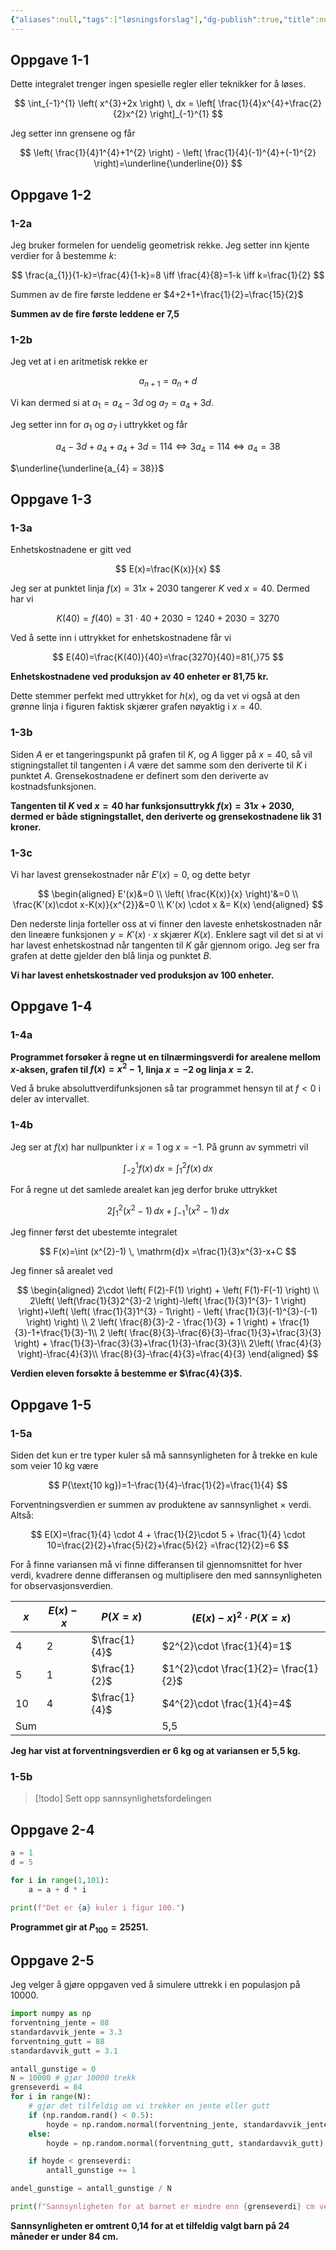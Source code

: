 ```yaml
---
{"aliases":null,"tags":["løsningsforslag"],"dg-publish":true,"title":null,"date":"2023-12-06","modified":"2024-01-31","disabled rules":["format-tags-in-yaml","format-yaml-array","insert-yaml-attributes","move-tags-to-yaml","remove-yaml-keys","yaml-key-sort","file-name-heading","yaml-title"],"geometry":"margin=3cm","fontsize":"11pt","papersize":"a4","author":"Ståle Gjelsten","linestretch":1.25,"lang":"nb-NO","header-includes":["\\usepackage{mathtools,cancel,tgpagella,mathpazo,icomma,siunitx}","\\sisetup{output-decimal-marker = {,}}"],"fag":["s2"],"eksamen":"h23","permalink":"/losningsforslag-s2-eksamen-h2023/","dgPassFrontmatter":true}
---
```



## Oppgave 1-1
Dette integralet trenger ingen spesielle regler eller teknikker for å løses.

$$
\int_{-1}^{1} \left( x^{3}+2x \right)  \, dx = \left[ \frac{1}{4}x^{4}+\frac{2}{2}x^{2} \right]_{-1}^{1}
$$

Jeg setter inn grensene og får

$$
\left( \frac{1}{4}1^{4}+1^{2} \right) - \left( \frac{1}{4}(-1)^{4}+(-1)^{2} \right)=\underline{\underline{0}} 
$$

## Oppgave 1-2 
### 1-2a
Jeg bruker formelen for uendelig geometrisk rekke. Jeg setter inn kjente verdier for å bestemme $k$:

$$
\frac{a_{1}}{1-k}=\frac{4}{1-k}=8 \iff \frac{4}{8}=1-k \iff k=\frac{1}{2}
$$

Summen av de fire første leddene er $4+2+1+\frac{1}{2}=\frac{15}{2}$

**Summen av de fire første leddene er 7,5**

### 1-2b
Jeg vet at i en aritmetisk rekke er 

$$
a_{n+1}=a_{n}+d
$$

Vi kan dermed si at $a_{1}=a_{4}-3d$ og $a_{7}=a_{4}+3d$.

Jeg setter inn for $a_{1}$ og $a_{7}$ i uttrykket og får

$$
a_{4}-3d+a_{4}+a_{4}+3d=114 \iff 3a_{4}=114 \iff a_{4}=38
$$

$\underline{\underline{a_{4} = 38}}$

## Oppgave 1-3
### 1-3a
Enhetskostnadene er gitt ved

$$
E(x)=\frac{K(x)}{x}
$$

Jeg ser at punktet linja $f(x)=31x+2030$ tangerer $K$ ved $x=40$. Dermed har vi

$$
K(40)=f(40)=31\cdot 40 + 2030=1240+2030=3270
$$

Ved å sette inn i uttrykket for enhetskostnadene får vi

$$
E(40)=\frac{K(40)}{40}=\frac{3270}{40}=81{,}75
$$

**Enhetskostnadene ved produksjon av 40 enheter er 81,75 kr.**

Dette stemmer perfekt med uttrykket for $h(x)$, og da vet vi også at den grønne linja i figuren faktisk skjærer grafen nøyaktig i $x=40$.

### 1-3b
Siden $A$ er et tangeringspunkt på grafen til $K$, og $A$ ligger på $x=40$, så vil stigningstallet til tangenten i $A$ være det samme som den deriverte til $K$ i punktet $A$. Grensekostnadene er definert som den deriverte av kostnadsfunksjonen.

**Tangenten til $K$ ved $x=40$ har funksjonsuttrykk $f(x)=31x+2030$, dermed er både stigningstallet, den deriverte og grensekostnadene lik 31 kroner.**

### 1-3c
Vi har lavest grensekostnader når $E'(x)=0$, og dette betyr

$$
\begin{aligned}
E'(x)&=0 \\
\left( \frac{K(x)}{x} \right)'&=0  \\
\frac{K'(x)\cdot x-K(x)}{x^{2}}&=0 \\
K'(x) \cdot x &= K(x)
\end{aligned}
$$

Den nederste linja forteller oss at vi finner den laveste enhetskostnaden når den lineære funksjonen $y=K'(x)\cdot x$ skjærer $K(x)$. Enklere sagt vil det si at vi har lavest enhetskostnad når tangenten til $K$ går gjennom origo. Jeg ser fra grafen at dette gjelder den blå linja og punktet $B$.

**Vi har lavest enhetskostnader ved produksjon av 100 enheter.**

## Oppgave 1-4
### 1-4a
**Programmet forsøker å regne ut en tilnærmingsverdi for arealene mellom $x$-aksen, grafen til $f(x)=x^{2}-1$, linja $x=-2$ og linja $x=2$.** 

Ved å bruke absoluttverdifunksjonen så tar programmet hensyn til at $f<0$ i deler av intervallet.

### 1-4b
Jeg ser at $f(x)$ har nullpunkter i $x=1$ og $x=-1$. På grunn av symmetri vil 

$$
\int_{-2}^{1} f(x) \, dx = \int_{1}^{2} f(x) \, dx 
$$

For å regne ut det samlede arealet kan jeg derfor bruke uttrykket

$$
2\int_{1}^{2} \left( x^{2}-1 \right)  \, dx + \int_{-1}^{1} \left( x^{2}-1 \right)  \, dx 
$$

Jeg finner først det ubestemte integralet

$$
F(x)=\int (x^{2}-1) \, \mathrm{d}x =\frac{1}{3}x^{3}-x+C
$$

Jeg finner så arealet ved

$$
\begin{aligned}
2\cdot \left( F(2)-F(1) \right) + \left( F(1)-F(-1) \right) \\
2\left( \left(\frac{1}{3}2^{3}-2 \right)-\left( \frac{1}{3}1^{3}- 1 \right)  \right)+\left( \left( \frac{1}{3}1^{3} - 1\right) - \left( \frac{1}{3}(-1)^{3}-(-1) \right)   \right)  \\
2 \left( \frac{8}{3}-2 - \frac{1}{3} + 1 \right) + \frac{1}{3}-1+\frac{1}{3}-1\\
2 \left( \frac{8}{3}-\frac{6}{3}-\frac{1}{3}+\frac{3}{3} \right) + \frac{1}{3}-\frac{3}{3}+\frac{1}{3}-\frac{3}{3}\\
2\left( \frac{4}{3} \right)-\frac{4}{3}\\
\frac{8}{3}-\frac{4}{3}=\frac{4}{3}
\end{aligned}
$$

**Verdien eleven forsøkte å bestemme er $\frac{4}{3}$.**

## Oppgave 1-5
### 1-5a
Siden det kun er tre typer kuler så må sannsynligheten for å trekke en kule som veier 10 kg være 

$$
P(\text{10 kg})=1-\frac{1}{4}-\frac{1}{2}=\frac{1}{4}
$$

Forventningsverdien er summen av produktene av sannsynlighet $\times$ verdi. Altså:

$$
E(X)=\frac{1}{4} \cdot 4 + \frac{1}{2}\cdot 5 + \frac{1}{4} \cdot 10=\frac{2}{2}+\frac{5}{2}+\frac{5}{2} =\frac{12}{2}=6
$$

For å finne variansen må vi finne differansen til gjennomsnittet for hver verdi, kvadrere denne differansen og multiplisere den med sannsynligheten for observasjonsverdien.

| $x$ | $E(x)-x$ | $P(X=x)$  |  $(E(x)-x)^{2}\cdot P(X=x)$ |
|--|--|---|----|
|4|2|$\frac{1}{4}$|$2^{2}\cdot \frac{1}{4}=1$|
|5|1|$\frac{1}{2}$|$1^{2}\cdot \frac{1}{2}= \frac{1}{2}$|
|10|4|$\frac{1}{4}$|$4^{2}\cdot \frac{1}{4}=4$|
|Sum | | | 5,5 |

**Jeg har vist at forventningsverdien er 6 kg og at variansen er 5,5 kg.**

### 1-5b

>[!todo] Sett opp sannsynlighetsfordelingen

## Oppgave 2-4
```python
a = 1
d = 5

for i in range(1,101):
    a = a + d * i

print(f"Det er {a} kuler i figur 100.")
```

**Programmet gir at $P_{100}=25251$.**

## Oppgave 2-5
Jeg velger å gjøre oppgaven ved å simulere uttrekk i en populasjon på 10000.

```python
import numpy as np
forventning_jente = 88
standardavvik_jente = 3.3
forventning_gutt = 88
standardavvik_gutt = 3.1

antall_gunstige = 0
N = 10000 # gjør 10000 trekk
grenseverdi = 84
for i in range(N):
    # gjør det tilfeldig om vi trekker en jente eller gutt
    if (np.random.rand() < 0.5):
        hoyde = np.random.normal(forventning_jente, standardavvik_jente)
    else:
        hoyde = np.random.normal(forventning_gutt, standardavvik_gutt)

    if hoyde < grenseverdi:
        antall_gunstige += 1

andel_gunstige = antall_gunstige / N

print(f"Sannsynligheten for at barnet er mindre enn {grenseverdi} cm ved 24 måneder er omtrent {andel_gunstige:.2f}.")
```

**Sannsynligheten er omtrent 0,14 for at et tilfeldig valgt barn på 24 måneder er under 84 cm.**
